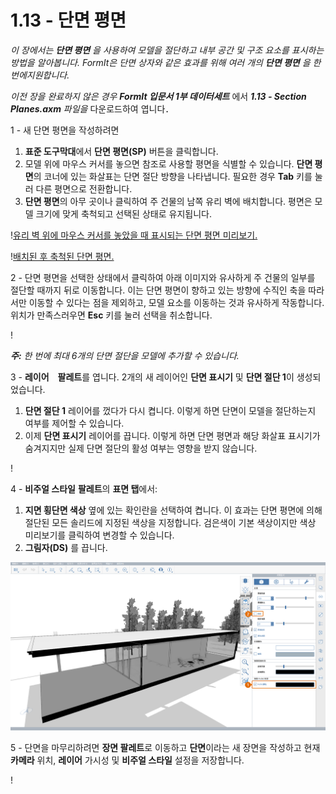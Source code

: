 # 1.13 - 단면 평면

_이 장에서는_ _**단면 평면**_ _을 사용하여 모델을 절단하고 내부 공간 및 구조 요소를 표시하는 방법을 알아봅니다. FormIt은 단면 상자와 같은 효과를 위해 여러 개의_ _**단면 평면**_ _을 한 번에지원합니다._

_이전 장을 완료하지 않은 경우_ _**FormIt 입문서 1부 데이터세트**_ 에서 _**1.13 - Section Planes.axm**_ _파일을_ 다운로드하여 엽니다．

1 - 새 단면 평면을 작성하려면

1. **표준 도구막대**에서 **단면 평면(SP)** 버튼을 클릭합니다.
2. 모델 위에 마우스 커서를 놓으면 참조로 사용할 평면을 식별할 수 있습니다. **단면 평면**의 코너에 있는 화살표는 단면 절단 방향을 나타냅니다. 필요한 경우 **Tab** 키를 눌러 다른 평면으로 전환합니다.
3. **단면 평면**의 아무 곳이나 클릭하여 주 건물의 남쪽 유리 벽에 배치합니다. 평면은 모델 크기에 맞게 축척되고 선택된 상태로 유지됩니다.

\![유리 벽 위에 마우스 커서를 놓았을 때 표시되는 단면 평면 미리보기.](<../../.gitbook/assets/0 (6).png>)

\![배치된 후 축척된 단면 평면.](<../../.gitbook/assets/1 (19) (1).png>)

2 - 단면 평면을 선택한 상태에서 클릭하여 아래 이미지와 유사하게 주 건물의 일부를 절단할 때까지 뒤로 이동합니다. 이는 단면 평면이 향하고 있는 방향에 수직인 축을 따라서만 이동할 수 있다는 점을 제외하고, 모델 요소를 이동하는 것과 유사하게 작동합니다. 위치가 만족스러우면 **Esc** 키를 눌러 선택을 취소합니다.

\![](<../../.gitbook/assets/2 (11) (1).png>)

_**주:**_ _한 번에 최대 6개의 단면 절단을 모델에 추가할 수 있습니다._

3 - **레이어**　**팔레트**를 엽니다. 2개의 새 레이어인 **단면 표시기** 및 **단면 절단 1**이 생성되었습니다.

1. **단면 절단 1** 레이어를 껐다가 다시 켭니다. 이렇게 하면 단면이 모델을 절단하는지 여부를 제어할 수 있습니다.
2. 이제 **단면 표시기** 레이어를 끕니다. 이렇게 하면 단면 평면과 해당 화살표 표시기가 숨겨지지만 실제 단면 절단의 활성 여부는 영향을 받지 않습니다.

\![](<../../.gitbook/assets/3 (6) (1).png>)

4 - **비주얼 스타일** **팔레트**의 **표면 탭**에서:

1. **지면 횡단면 색상** 옆에 있는 확인란을 선택하여 켭니다. 이 효과는 단면 평면에 의해 절단된 모든 솔리드에 지정된 색상을 지정합니다. 검은색이 기본 색상이지만 색상 미리보기를 클릭하여 변경할 수 있습니다.
2. **그림자(DS)** 를 끕니다.

![](../../.gitbook/assets/poche.png)

5 - 단면을 마무리하려면 **장면 팔레트**로 이동하고 **단면**이라는 새 장면을 작성하고 현재 **카메라** 위치, **레이어** 가시성 및 **비주얼 스타일** 설정을 저장합니다.

\![](<../../.gitbook/assets/5 (7).png>)
